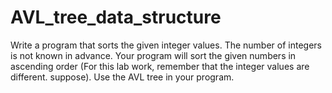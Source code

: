 # AVL_tree_data_structure
Write a program that sorts the given integer values.
The number of integers is not known in advance. Your program will sort the given numbers in ascending order (For this lab work, remember that the integer values are different.
suppose). Use the AVL tree in your program.
